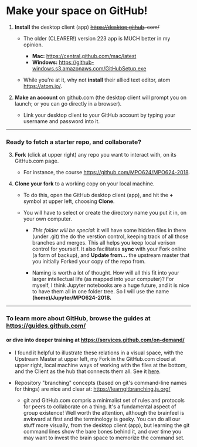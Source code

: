 # Make your space on GitHub!

1. **Install** the desktop client (app) ~~https://desktop.github. com/~~  
   - The older (CLEARER!) version 223 app is MUCH better in my opinion.
      - **Mac:** https://central.github.com/mac/latest
      - **Windows:** https://github-windows.s3.amazonaws.com/GitHubSetup.exe

   - While you're at it, why not **install** their allied text editor, atom https://atom.io/.  

2. **Make an account** on github.com (the desktop client will prompt you on launch; or you can go directly in a browser).
   - Link your desktop client to your GitHub account by typing your username and password into it.

-----------------
### Ready to fetch a starter repo, and collaborate?

3. **Fork** (click at upper right) any repo you want to interact with, on its GitHub.com page.
   - For instance, the course https://github.com/MPO624/MPO624-2018.

4. **Clone your fork** to a working copy on your local machine.
   - To do this, open the GitHub desktop client (app), and hit the **+** symbol at upper left, choosing **Clone**.

   - You will have to select or create the directory name you put it in, on your own computer.

      - *This folder will be special*: it will have some hidden files in there (under .git) the do the verstion control, keeping track of all those branches and merges. This all helps you keep local verison control for yourself. It also facilitates **sync** with your Fork online (a form of backup), and **Update from...** the upstream master that you initially Forked your copy of the repo from.

       - Naming is worth a lot of thought. How will all this fit into your larger intellectual life (as mapped into your computer)? For myself, I think Jupyter notebooks are a huge future, and it is nice to have them all in one folder tree. So I will use the name **(home)/Jupyter/MPO624-2018.**

------------------

### To learn more about GitHub, browse the guides at https://guides.github.com/
#### or dive into deeper training at https://services.github.com/on-demand/

* I found it helpful to illustrate these relations in a visual space, with the Upstream Master at upper left, my Fork in the GitHub.com cloud at upper right, local machine ways of working with the files at the bottom, and the Client as the hub that connects them all. See it [here](https://github.com/MPO624/MPO624-2018/blob/master/classnotes/images/2018-01-23_Cloud_and_local_repos_layout.png).

* Repository "branching" concepts (based on git's command-line names for things) are nice and clear at: https://learngitbranching.js.org/

     - git and GitHub.com compris a minimalist set of rules and protocols for peers to collaborate on a thing. It's a fundamental aspect of group existence! Well worth the attention, although the brainfeel is awkward at first and the terminology is geeky. You can do all our stuff more visually, from the desktop client (app), but learning the git command lines show the bare bones behind it, and over time you may want to invest the brain space to memorize the command set.
